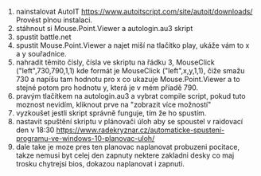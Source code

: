 1. nainstalovat AutoIT  https://www.autoitscript.com/site/autoit/downloads/
  Provést plnou instalaci.
2. stáhnout si Mouse.Point.Viewer a autologin.au3 skript
3. spustit battle.net
4. spustit Mouse.Point.Viewer a najet miší na tlačítko play, ukáže vám to x a y souřadnice.
5. nahradit těmito čísly, čísla ve skriptu na řádku 3, MouseClick ("left",730,790,1,1)  kde formát je
   MouseClick ("left",x,y,1,1), čiže smažu 730 a napíšu tam hodnotu pro x co ukazuje Mouse.Point.Viewer a to stejné potom pro hodnotu y, která je v mém příadě 790.
6. pravým tlačítkem na autologin.au3 a vybrat compile script, pokud tuto moznost nevidím, kliknout prve na "zobrazit více možností"
7. vyzkoušet jestli skript správně funguje, tím že ho spustím.
8. nastavit spuštění skriptu v plánovači úloh aby se spoustel v raidovací den v 18:30
   https://www.radekryznar.cz/automaticke-spusteni-programu-ve-windows-10-planovac-uloh/
9. dale take je moze pres ten planovac naplanovat probuzeni pocitace, takze nemusi byt celej den zapnuty
   nektere zakladni desky co maj trosku chytrejsi bios, dokazou naplanovat i zapnuti.

